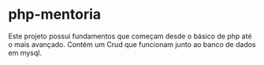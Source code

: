 # php-mentoria
Este projeto possui fundamentos que começam desde o básico de php até o mais avançado.
Contém um Crud que funcionam junto ao banco de dados em mysql. 
